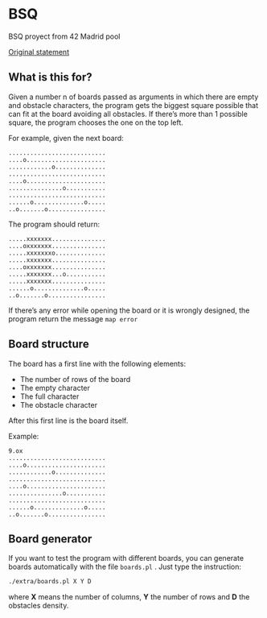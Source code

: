 # BSQ 

BSQ proyect from 42 Madrid pool

[Original statement](./extra/subject_bsq.en.pdf)

## What is this for?

Given a number n of boards passed as arguments in which there are empty and obstacle characters, the program gets the biggest square possible that can fit at the board avoiding all obstacles. If there’s more than 1 possible square, the program chooses the one on the top left.

For example, given the next board:

```
...........................
....o......................
............o..............
...........................
....o......................
...............o...........
...........................
......o..............o.....
..o.......o................
```

The program should return:

```
.....xxxxxxx...............
....oxxxxxxx...............
.....xxxxxxxo..............
.....xxxxxxx...............
....oxxxxxxx...............
.....xxxxxxx...o...........
.....xxxxxxx...............
......o..............o.....
..o.......o................
```

If there’s any error while opening the board or it is wrongly designed, the program return the message `map error`

## Board structure

The board has a first line with the following elements:

- The number of rows of the board
- The empty character
- The full character
- The obstacle character

After this first line is the board itself.

Example:

```
9.ox
...........................
....o......................
............o..............
...........................
....o......................
...............o...........
...........................
......o..............o.....
..o.......o................
```

## Board generator

If you want to test the program with different boards, you can generate boards automatically with the file `boards.pl` . Just type the instruction:

```bash
./extra/boards.pl X Y D
```

where **X** means the number of columns, **Y** the number of rows and **D** the obstacles density.
